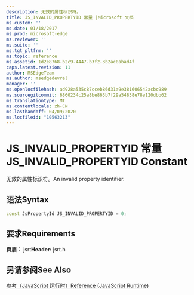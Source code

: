 ```yaml
---
description: 无效的属性标识符。
title: JS_INVALID_PROPERTYID 常量 |Microsoft 文档
ms.custom: ''
ms.date: 01/18/2017
ms.prod: microsoft-edge
ms.reviewer: ''
ms.suite: ''
ms.tgt_pltfrm: ''
ms.topic: reference
ms.assetid: 1d2e8768-b2c9-4447-b3f2-3b2ac0abad4f
caps.latest.revision: 11
author: MSEdgeTeam
ms.author: msedgedevrel
manager: ''
ms.openlocfilehash: ad928a535c87cceb86d31a9e381606542acbc989
ms.sourcegitcommit: 6860234c25a8be863b7f29a54838e78e120dbb62
ms.translationtype: MT
ms.contentlocale: zh-CN
ms.lasthandoff: 04/09/2020
ms.locfileid: "10563213"
---
```

# <span data-ttu-id="3b6da-103">JS_INVALID_PROPERTYID 常量</span><span class="sxs-lookup"><span data-stu-id="3b6da-103">JS_INVALID_PROPERTYID Constant</span></span>
<span data-ttu-id="3b6da-104">无效的属性标识符。</span><span class="sxs-lookup"><span data-stu-id="3b6da-104">An invalid property identifier.</span></span>  
  
## <span data-ttu-id="3b6da-105">语法</span><span class="sxs-lookup"><span data-stu-id="3b6da-105">Syntax</span></span>  
  
```cpp  
const JsPropertyId JS_INVALID_PROPERTYID = 0;  
```  
  
## <span data-ttu-id="3b6da-106">要求</span><span class="sxs-lookup"><span data-stu-id="3b6da-106">Requirements</span></span>  
 <span data-ttu-id="3b6da-107">**页眉：** jsrt</span><span class="sxs-lookup"><span data-stu-id="3b6da-107">**Header:** jsrt.h</span></span>  
  
## <span data-ttu-id="3b6da-108">另请参阅</span><span class="sxs-lookup"><span data-stu-id="3b6da-108">See Also</span></span>  
 [<span data-ttu-id="3b6da-109">参考（JavaScript 运行时）</span><span class="sxs-lookup"><span data-stu-id="3b6da-109">Reference (JavaScript Runtime)</span></span>](../chakra-hosting/reference-javascript-runtime.md)